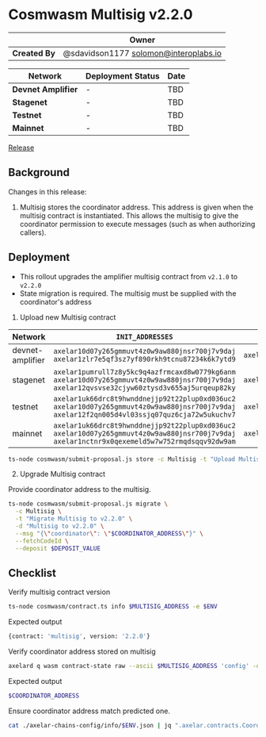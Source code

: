 # Cosmwasm Multisig v2.2.0

|                | **Owner**                             |
| -------------- | ------------------------------------- |
| **Created By** | @sdavidson1177 <solomon@interoplabs.io>         |

| **Network**          | **Deployment Status** | **Date**   |
| -------------------- | --------------------- | ---------- |
| **Devnet Amplifier** | -                     | TBD        |
| **Stagenet**         | -                     | TBD        |
| **Testnet**          | -                     | TBD        |
| **Mainnet**          | -                     | TBD        |



[Release](https://github.com/axelarnetwork/axelar-amplifier/tree/multisig-v2.2.0)

## Background

Changes in this release:

1. Multisig stores the coordinator address. This address is given when the multisig contract is instantiated. This allows the multisig to give the coordinator permission to execute messages (such as when authorizing callers).

## Deployment

- This rollout upgrades the amplifier multisig contract from `v2.1.0` to `v2.2.0`
- State migration is required. The multisig must be supplied with the coordinator's address

1. Upload new Multisig contract

| Network          | `INIT_ADDRESSES`                                                                                                                            | `RUN_AS_ACCOUNT`                                | `DEPOSIT_VALUE` |
| ---------------- | ------------------------------------------------------------------------------------------------------------------------------------------- | ----------------------------------------------- | --------------- |
| devnet-amplifier | `axelar10d07y265gmmuvt4z0w9aw880jnsr700j7v9daj`<br/> `axelar1zlr7e5qf3sz7yf890rkh9tcnu87234k6k7ytd9`                                               | `axelar10d07y265gmmuvt4z0w9aw880jnsr700j7v9daj` | `100000000`     |
| stagenet         | `axelar1pumrull7z8y5kc9q4azfrmcaxd8w0779kg6anm`<br/>`axelar10d07y265gmmuvt4z0w9aw880jnsr700j7v9daj`<br/>`axelar12qvsvse32cjyw60ztysd3v655aj5urqeup82ky` | `axelar10d07y265gmmuvt4z0w9aw880jnsr700j7v9daj` | `100000000`     |
| testnet          | `axelar1uk66drc8t9hwnddnejjp92t22plup0xd036uc2`<br/>`axelar10d07y265gmmuvt4z0w9aw880jnsr700j7v9daj`<br/>`axelar12f2qn005d4vl03ssjq07quz6cja72w5ukuchv7` | `axelar10d07y265gmmuvt4z0w9aw880jnsr700j7v9daj` | `2000000000`    |
| mainnet          | `axelar1uk66drc8t9hwnddnejjp92t22plup0xd036uc2`<br/>`axelar10d07y265gmmuvt4z0w9aw880jnsr700j7v9daj`<br/>`axelar1nctnr9x0qexemeld5w7w752rmqdsqqv92dw9am` | `axelar10d07y265gmmuvt4z0w9aw880jnsr700j7v9daj` | `2000000000`    |

```bash
ts-node cosmwasm/submit-proposal.js store -c Multisig -t "Upload Multisig contract v2.2.0" -d "Upload Multisig contract v2.2.0" -r $RUN_AS_ACCOUNT --deposit $DEPOSIT_VALUE --instantiateAddresses $INIT_ADDRESSES --version 2.2.0
```

2. Upgrade Multisig contract

Provide coordinator address to the multisig.

```bash
ts-node cosmwasm/submit-proposal.js migrate \
  -c Multisig \
  -t "Migrate Multisig to v2.2.0" \
  -d "Multisig to v2.2.0" \
  --msg "{\"coordinator\": \"$COORDINATOR_ADDRESS\"}" \
  --fetchCodeId \
  --deposit $DEPOSIT_VALUE
```

## Checklist

Verify multisig contract version

```bash
ts-node cosmwasm/contract.ts info $MULTISIG_ADDRESS -e $ENV
```
Expected output

```bash
{contract: 'multisig', version: '2.2.0'}
```

Verify coordinator address stored on multisig

```bash
axelard q wasm contract-state raw --ascii $MULTISIG_ADDRESS 'config' -o json | jq -r '.data' | base64 -d | jq -r '.coordinator'
```

Expected output

```bash
$COORDINATOR_ADDRESS
```

Ensure coordinator address match predicted one.

```bash
cat ./axelar-chains-config/info/$ENV.json | jq ".axelar.contracts.Coordinator.address" | tr -d '"' | grep $COORDINATOR_ADDRESS
```
